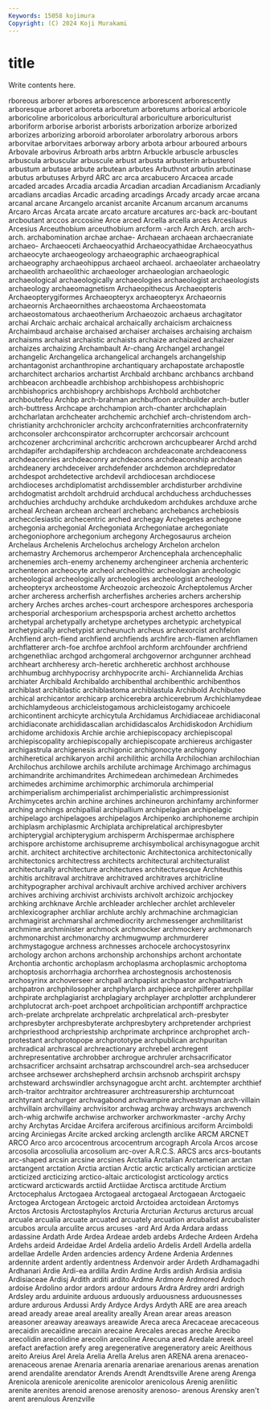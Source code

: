 ```yaml
---
Keywords: 15058 kojimura
Copyright: (C) 2024 Koji Murakami
---
```


# title

Write contents here.



rboreous arborer arbores
arborescence arborescent arborescently arboresque arboret arboreta arboretum arboretums arborical arboricole
arboricoline arboricolous arboricultural arboriculture arboriculturist arboriform arborise arborist arborists arborization
arborize arborized arborizes arborizing arboroid arborolater arborolatry arborous arbors arborvitae
arborvitaes arborway arbory arbota arbour arboured arbours Arbovale arbovirus Arbroath
arbs arbtrn Arbuckle arbuscle arbuscles arbuscula arbuscular arbuscule arbust arbusta
arbusterin arbusterol arbustum arbutase arbute arbutean arbutes Arbuthnot arbutin arbutinase
arbutus arbutuses Arbyrd ARC arc arca arcabucero Arcacea arcade arcaded
arcades Arcadia arcadia Arcadian arcadian Arcadianism Arcadianly arcadians arcadias Arcadic
arcading arcadings Arcady arcady arcae arcana arcanal arcane Arcangelo arcanist
arcanite Arcanum arcanum arcanums Arcaro Arcas Arcata arcate arcato arcature
arcatures arc-back arc-boutant arcboutant arccos arccosine Arce arced Arcella arcella
arces Arcesilaus Arcesius Arceuthobium arceuthobium arcform -arch Arch Arch. arch
arch- arch. archabomination archae archae- Archaean archaean archaecraniate archaeo- Archaeoceti
Archaeocyathid Archaeocyathidae Archaeocyathus archaeocyte archaeogeology archaeographic archaeographical archaeography archaeohippus archaeol
archaeol. archaeolater archaeolatry archaeolith archaeolithic archaeologer archaeologian archaeologic archaeological archaeologically
archaeologies archaeologist archaeologists archaeology archaeomagnetism Archaeopithecus Archaeopteris Archaeopterygiformes Archaeopteryx archaeopteryx
Archaeornis archaeornis Archaeornithes archaeostoma Archaeostomata archaeostomatous archaeotherium Archaeozoic archaeus archagitator
archai Archaic archaic archaical archaically archaicism archaicness Archaimbaud archaise archaised
archaiser archaises archaising archaism archaisms archaist archaistic archaists archaize archaized
archaizer archaizes archaizing Archambault Ar-chang Archangel archangel archangelic Archangelica archangelical
archangels archangelship archantagonist archanthropine archantiquary archapostate archapostle archarchitect archarios archartist
Archbald archbanc archbancs archband archbeacon archbeadle archbishop archbishopess archbishopric archbishoprics
archbishopry archbishops Archbold archbotcher archboutefeu Archbp arch-brahman archbuffoon archbuilder arch-butler
arch-buttress Archcape archchampion arch-chanter archchaplain archcharlatan archcheater archchemic archchief arch-christendom
arch-christianity archchronicler archcity archconfraternities archconfraternity archconsoler archconspirator archcorrupter archcorsair archcount
archcozener archcriminal archcritic archcrown archcupbearer Archd archd archdapifer archdapifership archdeacon
archdeaconate archdeaconess archdeaconries archdeaconry archdeacons archdeaconship archdean archdeanery archdeceiver archdefender
archdemon archdepredator archdespot archdetective archdevil archdiocesan archdiocese archdioceses archdiplomatist archdissembler
archdisturber archdivine archdogmatist archdolt archdruid archducal archduchess archduchesses archduchies archduchy
archduke archdukedom archdukes archduxe arche archeal Archean archean archearl archebanc
archebancs archebiosis archecclesiastic archecentric arched archegay Archegetes archegone archegonia archegonial
Archegoniata Archegoniatae archegoniate archegoniophore archegonium archegony Archegosaurus archeion Archelaus Archelenis
Archelochus archelogy Archelon archelon archemastry Archemorus archemperor Archencephala archencephalic archenemies
arch-enemy archenemy archengineer archenia archenteric archenteron archeocyte archeol archeolithic archeologian
archeologic archeological archeologically archeologies archeologist archeology archeopteryx archeostome Archeozoic archeozoic
Archeptolemus Archer archer archeress archerfish archerfishes archeries archers archership archery
Arches arches arches-court archespore archespores archesporia archesporial archesporium archespsporia archest
archetto archettos archetypal archetypally archetype archetypes archetypic archetypical archetypically archetypist
archeunuch archeus archexorcist archfelon Archfiend arch-fiend archfiend archfiends archfire arch-flamen
archflamen archflatterer arch-foe archfoe archfool archform archfounder archfriend archgenethliac archgod
archgomeral archgovernor archgunner archhead archheart archheresy arch-heretic archheretic archhost archhouse
archhumbug archhypocrisy archhypocrite archi- Archiannelida Archias archiater Archibald Archibaldo archibenthal
archibenthic archibenthos archiblast archiblastic archiblastoma archiblastula Archibold Archibuteo archical archicantor
archicarp archicerebra archicerebrum Archichlamydeae archichlamydeous archicleistogamous archicleistogamy archicoele archicontinent archicyte
archicytula Archidamus Archidiaceae archidiaconal archidiaconate archididascalian archididascalos Archidiskodon Archidium archidome
archidoxis Archie archie archiepiscopacy archiepiscopal archiepiscopality archiepiscopally archiepiscopate archiereus archigaster
archigastrula archigenesis archigonic archigonocyte archigony archiheretical archikaryon archil archilithic archilla
Archilochian archilochian Archilochus archilowe archils archilute archimage Archimago archimagus archimandrite
archimandrites Archimedean archimedean Archimedes archimedes archimime archimorphic archimorula archimperial archimperialism
archimperialist archimperialistic archimpressionist Archimycetes archin archine archines archineuron archinfamy archinformer
arching archings archipallial archipallium archipelagian archipelagic archipelago archipelagoes archipelagos Archipenko
archiphoneme archipin archiplasm archiplasmic Archiplata archiprelatical archipresbyter archipterygial archipterygium archisperm
Archispermae archisphere archispore archistome archisupreme archisymbolical archisynagogue archit archit. architect
architective architectonic Architectonica architectonically architectonics architectress architects architectural architecturalist architecturally
architecture architectures architecturesque Architeuthis architis architraval architrave architraved architraves architricline
architypographer archival archivault archive archived archiver archivers archives archiving archivist
archivists archivolt archizoic archjockey archking archknave Archle archleader archlecher archlet
archleveler archlexicographer archliar archlute archly archmachine archmagician archmagirist archmarshal archmediocrity
archmessenger archmilitarist archmime archminister archmock archmocker archmockery archmonarch archmonarchist archmonarchy
archmugwump archmurderer archmystagogue archness archnesses archocele archocystosyrinx archology archon archons
archonship archonships archont archontate Archontia archontic archoplasm archoplasma archoplasmic archoptoma
archoptosis archorrhagia archorrhea archostegnosis archostenosis archosyrinx archoverseer archpall archpapist archpastor
archpatriarch archpatron archphilosopher archphylarch archpiece archpilferer archpillar archpirate archplagiarist archplagiary
archplayer archplotter archplunderer archplutocrat arch-poet archpoet archpolitician archpontiff archpractice arch-prelate
archprelate archprelatic archprelatical arch-presbyter archpresbyter archpresbyterate archpresbytery archpretender archpriest archpriesthood
archpriestship archprimate archprince archprophet arch-protestant archprotopope archprototype archpublican archpuritan archradical
archrascal archreactionary archrebel archregent archrepresentative archrobber archrogue archruler archsacrificator archsacrificer
archsaint archsatrap archscoundrel arch-sea archseducer archsee archsewer archshepherd archsin archsnob
archspirit archspy archsteward archswindler archsynagogue archt archt. archtempter archthief arch-traitor
archtraitor archtreasurer archtreasurership archturncoat archtyrant archurger archvagabond archvampire archvestryman arch-villain
archvillain archvillainy archvisitor archwag archway archways archwench arch-whig archwife archwise
archworker archworkmaster -archy Archy archy Archytas Arcidae Arcifera arciferous arcifinious
arciform Arcimboldi arcing Arciniegas Arcite arcked arcking arclength arclike ARCM
ARCNET ARCO Arco arco arcocentrous arcocentrum arcograph Arcola Arcos arcose
arcosolia arcosoliulia arcosolium arc-over A.R.C.S. ARCS arcs arcs-boutants arc-shaped arcsin
arcsine arcsines Arctalia Arctalian Arctamerican arctan arctangent arctation Arctia arctian
Arctic arctic arctically arctician arcticize arcticized arcticizing arctico-altaic arcticologist arcticology
arctics arcticward arcticwards arctiid Arctiidae Arctisca arctitude Arctium Arctocephalus Arctogaea
Arctogaeal arctogaeal Arctogaean Arctogaeic Arctogea Arctogean Arctogeic arctoid Arctoidea arctoidean
Arctomys Arctos Arctosis Arctostaphylos Arcturia Arcturian Arcturus arcturus arcual arcuale
arcualia arcuate arcuated arcuately arcuation arcubalist arcubalister arcubos arcula arculite
arcus arcuses -ard Ard Arda Ardara ardass ardassine Ardath Arde
Ardea Ardeae ardeb ardebs Ardeche Ardeen Ardeha Ardehs ardeid Ardeidae
Ardel Ardelia ardelio Ardelis Ardell Ardella ardella ardellae Ardelle Arden
ardencies ardency Ardene Ardenia Ardennes ardennite ardent ardently ardentness Ardenvoir
arder Ardeth Ardhamagadhi Ardhanari Ardie Ardi-ea ardilla Ardin Ardine Ardis
ardish Ardisia ardisia Ardisiaceae Ardisj Ardith arditi ardito Ardme Ardmore
Ardmored Ardoch ardoise Ardolino ardor ardors ardour ardours Ardra Ardrey
ardri ardrigh Ardsley ardu arduinite arduous arduously arduousness arduousnesses ardure
ardurous Ardussi Ardy Ardyce Ardys Ardyth ARE are area areach
aread aready areae areal areality areally Arean arear areas areason
areasoner areaway areaways areawide Areca areca Arecaceae arecaceous arecaidin arecaidine
arecain arecaine Arecales arecas areche Arecibo arecolidin arecolidine arecolin arecoline
Arecuna ared Aredale areek areel arefact arefaction arefy areg aregenerative
aregeneratory areic Areithous areito Areius Arel Arela Arelia Arella Arelus
aren ARENA arena arenaceo- arenaceous arenae Arenaria arenaria arenariae arenarious
arenas arenation arend arendalite arendator Arends Arendt Arendtsville Arene areng
Arenga Arenicola arenicole arenicolite arenicolor arenicolous Arenig arenilitic arenite arenites
arenoid arenose arenosity arenoso- arenous Arensky aren't arent arenulous Arenzville
